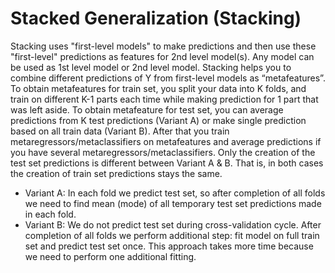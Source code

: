 # Stacked Generalization (Stacking)

Stacking uses "first-level models" to make predictions and then use these "first-level" predictions as features for 2nd level model(s). Any model can be used as 1st level model or 2nd level model. Stacking helps you to combine different predictions of Y from first-level models as “metafeatures”. To obtain metafeatures for train set, you split your data into K folds, and train on different K-1 parts each time while making prediction for 1 part that was left aside. To obtain metafeature for test set, you can average predictions from K test predictions (Variant A) or make single prediction based on all train data (Variant B). After that you train metaregressors/metaclassifiers on metafeatures and average predictions if you have several metaregressors/metaclassifiers. Only the creation of the test set predictions is different between Variant A & B. That is, in both cases the creation of train set predictions stays the same.

* Variant A: In each fold we predict test set, so after completion of all folds we need to find mean (mode) of all temporary test set predictions made in each fold.
* Variant B: We do not predict test set during cross-validation cycle. After completion of all folds we perform additional step: fit model on full train set and predict test set once. This approach takes more time because we need to perform one additional fitting.
